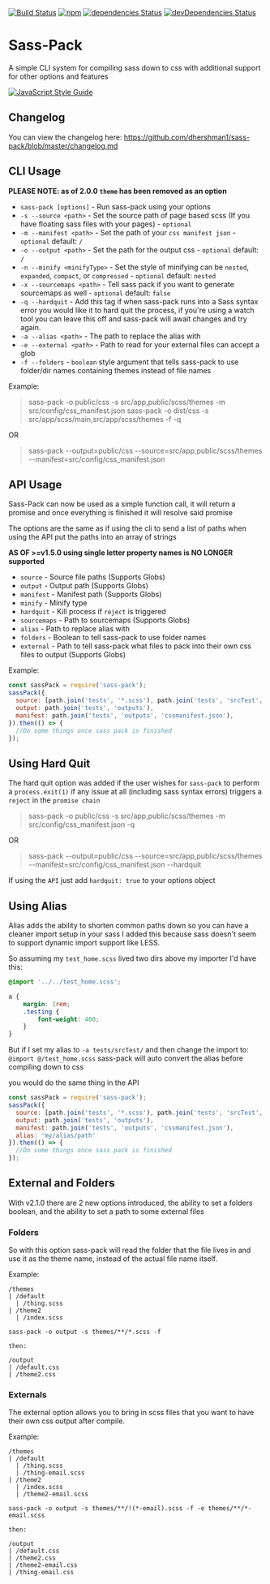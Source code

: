 [![Build Status](https://img.shields.io/travis/dhershman1/sass-pack.svg?style=flat-square)](https://travis-ci.org/dhershman1/sass-pack)
[![npm](https://img.shields.io/npm/v/sass-pack.svg?style=flat-square)](https://www.npmjs.com/package/sass-pack)
[![dependencies Status](https://img.shields.io/david/dhershman1/sass-pack.svg?style=flat-square)](https://david-dm.org/dhershman1/sass-pack)
[![devDependencies Status](https://img.shields.io/david/dev/dhershman1/sass-pack.svg?style=flat-square)](https://david-dm.org/dhershman1/sass-pack?type=dev)

# Sass-Pack

A simple CLI system for compiling sass down to css with additional support for other options and features

[![JavaScript Style Guide](https://cdn.rawgit.com/standard/standard/master/badge.svg)](https://github.com/standard/standard)

## Changelog

You can view the changelog here: https://github.com/dhershman1/sass-pack/blob/master/changelog.md

## CLI Usage

**PLEASE NOTE: as of 2.0.0 `theme` has been removed as an option**

 - `sass-pack [options]` - Run sass-pack using your options
 - `-s --source <path>` - Set the source path of page based scss (If you have floating sass files with your pages) - `optional`
 - `-m --manifest <path>`  - Set the path of your `css manifest json` - `optional` default: `/`
 - `-o --output <path>` - Set the path for the output css - `optional` default: `/`
 - `-n --minify <minifyType>` - Set the style of minifying can be `nested`, `expanded`, `compact`, or `compressed` - `optional` default: `nested`
 - `-x --sourcemaps <path>` - Tell sass pack if you want to generate sourcemaps as well - `optional` default: `false`
 - `-q --hardquit` - Add this tag if when sass-pack runs into a Sass syntax error you would like it to hard quit the process, if you're using a watch tool you can leave this off and sass-pack will await changes and try again.
 - `-a --alias <path>` - The path to replace the alias with
 - `-e --external <path>` - Path to read for your external files can accept a glob
 - `-f --folders` - `boolean` style argument that tells sass-pack to use folder/dir names containing themes instead of file names

Example:
> sass-pack -o public/css -s src/app,public/scss/themes -m src/config/css_manifest.json
> sass-pack -o dist/css -s src/app/scss/main,src/app/scss/themes -f -q

OR

> sass-pack --output=public/css --source=src/app,public/scss/themes --manifest=src/config/css_manifest.json

## API Usage

Sass-Pack can now be used as a simple function call, it will return a promise and once everything is finished it will resolve said promise

The options are the same as if using the cli to send a list of paths when using the API put the paths into an array of strings

**AS OF >=v1.5.0 using single letter property names is NO LONGER supported**

* `source` - Source file paths (Supports Globs)
* `output` - Output path (Supports Globs)
* `manifest` - Manifest path (Supports Globs)
* `minify` - Minify type
* `hardquit` - Kill process if `reject` is triggered
* `sourcemaps` - Path to sourcemaps (Supports Globs)
* `alias` - Path to replace alias with
* `folders` - Boolean to tell sass-pack to use folder names
* `external` - Path to tell sass-pack what files to pack into their own css files to output (Supports Globs)

Example:
```js
const sassPack = require('sass-pack');
sassPack({
  source: [path.join('tests', '*.scss'), path.join('tests', 'srcTest', '*.scss')],
  output: path.join('tests', 'outputs'),
  manifest: path.join('tests', 'outputs', 'cssmanifest.json'),
}).then(() => {
  //Do some things once sass pack is finished
});
```
## Using Hard Quit

The hard quit option was added if the user wishes for `sass-pack` to perform a `process.exit(1)` if any issue at all (including sass syntax errors) triggers a `reject` in the `promise chain`

> sass-pack -o public/css -s src/app,public/scss/themes -m src/config/css_manifest.json -q

OR

> sass-pack --output=public/css --source=src/app,public/scss/themes --manifest=src/config/css_manifest.json --hardquit

If using the `API` just add `hardquit: true` to your options object

## Using Alias

Alias adds the ability to shorten common paths down so you can have a cleaner import setup in your sass I added this because sass doesn't seem to support dynamic import support like LESS.

So assuming my `test_home.scss` lived two dirs above my importer I'd have this:

```scss
@import '../../test_home.scss';

a {
	margin: 1rem;
	.testing {
		font-weight: 400;
	}
}

```
But if I set my alias to `-a tests/srcTest/` and then change the import to: `@import @/test_home.scss` sass-pack will auto convert the alias before compiling down to css

you would do the same thing in the API
```js
const sassPack = require('sass-pack');
sassPack({
  source: [path.join('tests', '*.scss'), path.join('tests', 'srcTest', '*.scss')],
  output: path.join('tests', 'outputs'),
  manifest: path.join('tests', 'outputs', 'cssmanifest.json'),
  alias: 'my/alias/path'
}).then(() => {
  //Do some things once sass pack is finished
});
```

## External and Folders

With v2.1.0 there are 2 new options introduced, the ability to set a folders boolean, and the ability to set a path to some external files

### Folders

So with this option sass-pack will read the folder that the file lives in and use it as the theme name, instead of the actual file name itself.

Example:

```
/themes
| /default
  | /thing.scss
| /theme2
  | /index.scss

sass-pack -o output -s themes/**/*.scss -f

then:

/output
| /default.css
| /theme2.css
```

### Externals

The external option allows you to bring in scss files that you want to have their own css output after compile.

Example:

```
/themes
| /default
  | /thing.scss
  | /thing-email.scss
| /theme2
  | /index.scss
  | /theme2-email.scss

sass-pack -o output -s themes/**/!(*-email).scss -f -e themes/**/*-email.scss

then:

/output
| /default.css
| /theme2.css
| /theme2-email.css
| /thing-email.css
```

